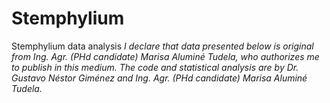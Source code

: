 # Stemphylium
Stemphylium data analysis
*I declare that data presented below is original from Ing. Agr. (PHd candidate) Marisa Aluminé Tudela, who authorizes me to publish  in this medium. The code and statistical analysis are by Dr. Gustavo Néstor Giménez and Ing. Agr. (PHd candidate) Marisa Aluminé Tudela.*
